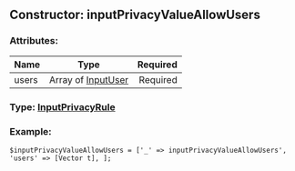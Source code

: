 ## Constructor: inputPrivacyValueAllowUsers  

### Attributes:

| Name     |    Type       | Required |
|----------|:-------------:|---------:|
|users|Array of [InputUser](../types/InputUser.md) | Required|


### Type: [InputPrivacyRule](../types/InputPrivacyRule.md)

### Example:


```
$inputPrivacyValueAllowUsers = ['_' => inputPrivacyValueAllowUsers', 'users' => [Vector t], ];
```